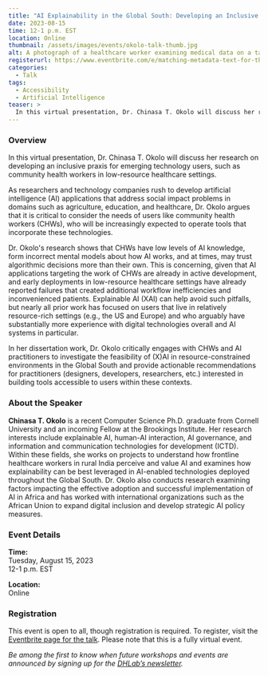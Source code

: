 ```yaml
---
title: "AI Explainability in the Global South: Developing an Inclusive Praxis for Emerging Technology Users"
date: 2023-08-15
time: 12-1 p.m. EST
location: Online
thumbnail: /assets/images/events/okolo-talk-thumb.jpg
alt: A photograph of a healthcare worker examining medical data on a tablet
registerurl: https://www.eventbrite.com/e/matching-metadata-text-for-the-enriching-exhibition-scholarship-project-tickets-630969124637?aff=ebdsoporgprofile
categories:
  - Talk
tags:
  - Accessibility
  - Artificial Intelligence
teaser: >
  In this virtual presentation, Dr. Chinasa T. Okolo will discuss her research on developing an inclusive artificial intelligence praxis for technology users in the Global South. Focusing on low-resource healthcare settings in rural India, Dr. Okolo will explore how these frontline community health workers use and value AI, and will examine how to construct AI tools with these users in mind.
---
```


### Overview
In this virtual presentation, Dr. Chinasa T. Okolo will discuss her research on developing an inclusive praxis for emerging technology users, such as community health workers in low-resource healthcare settings.  

As researchers and technology companies rush to develop artificial intelligence (AI) applications that address social impact problems in domains such as agriculture, education, and healthcare, Dr. Okolo argues that it is critical to consider the needs of users like community health workers (CHWs), who will be increasingly expected to operate tools that incorporate these technologies.  

Dr. Okolo's research shows that CHWs have low levels of AI knowledge, form incorrect mental models about how AI works, and at times, may trust algorithmic decisions more than their own. This is concerning, given that AI applications targeting the work of CHWs are already in active development, and early deployments in low-resource healthcare settings have already reported failures that created additional workflow inefficiencies and inconvenienced patients. Explainable AI (XAI) can help avoid such pitfalls, but nearly all prior work has focused on users that live in relatively resource-rich settings (e.g., the US and Europe) and who arguably have substantially more experience with digital technologies overall and AI systems in particular.  

In her dissertation work, Dr. Okolo critically engages with CHWs and AI practitioners to investigate the feasibility of (X)AI in resource-constrained environments in the Global South and provide actionable recommendations for practitioners (designers, developers, researchers, etc.) interested in building tools accessible to users within these contexts.  

### About the Speaker
**Chinasa T. Okolo** is a recent Computer Science Ph.D. graduate from Cornell University and an incoming Fellow at the Brookings Institute. Her research interests include explainable AI, human-AI interaction, AI governance, and information and communication technologies for development (ICTD). Within these fields, she works on projects to understand how frontline healthcare workers in rural India perceive and value AI and examines how explainability can be best leveraged in AI-enabled technologies deployed throughout the Global South. Dr. Okolo also conducts research examining factors impacting the effective adoption and successful implementation of AI in Africa and has worked with international organizations such as the African Union to expand digital inclusion and develop strategic AI policy measures.  

### Event Details
**Time:**  
Tuesday, August 15, 2023  
12-1 p.m. EST  

**Location:**  
Online  

### Registration
This event is open to all, though registration is required. To register, visit the <a href='https://www.eventbrite.com/e/virtual-talk-ai-explainability-in-the-global-south-tickets-691753642767' target='_blank'>Eventbrite page for the talk</a>. Please note that this is a fully virtual event.  

*Be among the first to know when future workshops and events are announced by signing up for the <a href='https://subscribe.yale.edu/browse?search=digital+humanities' target='_blank'>DHLab’s newsletter</a>.*
